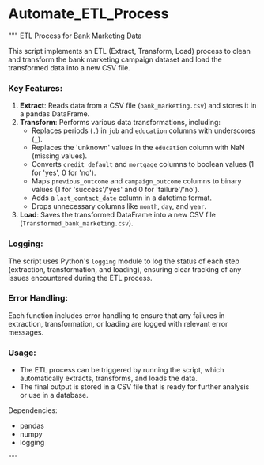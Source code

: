 # Automate_ETL_Process
"""
ETL Process for Bank Marketing Data

This script implements an ETL (Extract, Transform, Load) process to clean and transform the bank marketing campaign dataset and load the transformed data into a new CSV file.

### Key Features:
1. **Extract**: Reads data from a CSV file (`bank_marketing.csv`) and stores it in a pandas DataFrame.
2. **Transform**: Performs various data transformations, including:
   - Replaces periods (`.`) in `job` and `education` columns with underscores (`_`).
   - Replaces the 'unknown' values in the `education` column with NaN (missing values).
   - Converts `credit_default` and `mortgage` columns to boolean values (1 for 'yes', 0 for 'no').
   - Maps `previous_outcome` and `campaign_outcome` columns to binary values (1 for 'success'/'yes' and 0 for 'failure'/'no').
   - Adds a `last_contact_date` column in a datetime format.
   - Drops unnecessary columns like `month`, `day`, and `year`.
3. **Load**: Saves the transformed DataFrame into a new CSV file (`Transformed_bank_marketing.csv`).

### Logging:
The script uses Python's `logging` module to log the status of each step (extraction, transformation, and loading), ensuring clear tracking of any issues encountered during the ETL process.

### Error Handling:
Each function includes error handling to ensure that any failures in extraction, transformation, or loading are logged with relevant error messages.

### Usage:
- The ETL process can be triggered by running the script, which automatically extracts, transforms, and loads the data.
- The final output is stored in a CSV file that is ready for further analysis or use in a database.

Dependencies:
- pandas
- numpy
- logging

"""
